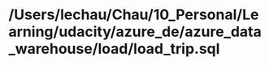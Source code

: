 # /Users/lechau/Chau/10_Personal/Learning/udacity/azure_de/azure_data_warehouse/load/load_trip.sql

